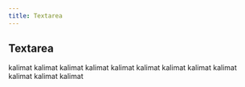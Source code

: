 ```yaml
---
title: Textarea
---
```


## Textarea

kalimat kalimat
kalimat kalimat
kalimat kalimat
kalimat kalimat
kalimat kalimat
kalimat kalimat
